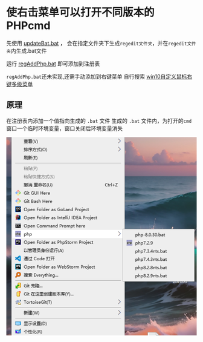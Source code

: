 # 使右击菜单可以打开不同版本的PHPcmd

先使用 [updateBat.bat](/updateBat.bat) ， 会在指定文件夹下生成`regedit文件夹`，并在`regedit文件夹`内生成.bat文件

运行 [regAddPhp.bat](regAddPhp.bat) 即可添加到注册表

`regAddPhp.bat`还未实现,还需手动添加到右键菜单 自行搜索 [win10自定义鼠标右键多级菜单](https://www.bing.com/search?q=win10%E8%87%AA%E5%AE%9A%E4%B9%89%E9%BC%A0%E6%A0%87%E5%8F%B3%E9%94%AE%E5%A4%9A%E7%BA%A7%E8%8F%9C%E5%8D%95&PC=U316&FORM=CHROMN)
## 原理
在注册表内添加一个值指向生成的 `.bat` 文件
生成的 `.bat` 文件内，为打开的`cmd`窗口一个临时环境变量，窗口关闭后环境变量消失

![img.png](/img/img.png)